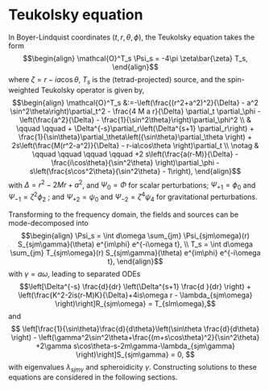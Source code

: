 # Teukolsky equation

In Boyer-Lindquist coordinates $(t,r,\theta,\phi)$, the Teukolsky equation takes the form
$$\begin{align}
    \mathcal{O}^T_s \Psi_s = -4\pi \zeta\bar{\zeta} T_s,
\end{align}$$
where $\zeta=r-ia\cos\theta$, $T_s$ is the (tetrad-projected) source, and the spin-weighted Teukolsky operator is given by,
$$\begin{align}
    \mathcal{O}^T_s &:=-\left(\frac{(r^2+a^2)^2}{\Delta} - a^2 \sin^2\theta\right)\partial_t^2 - \frac{4 M a r}{\Delta} \partial_t \partial_\phi - \left(\frac{a^2}{\Delta} - \frac{1}{\sin^2\theta}\right)\partial_\phi^2
    \\ 
    & \qquad \qquad + \Delta^{-s}\partial_r\left(\Delta^{s+1} \partial_r\right) + \frac{1}{\sin\theta}\partial_\theta\left({\sin\theta}\partial_\theta \right) + 2s\left(\frac{M(r^2-a^2)}{\Delta} - r-ia\cos\theta \right)\partial_t
    \\ \notag
    & \qquad \qquad \qquad \qquad +2 s\left(\frac{a(r-M)}{\Delta}  - \frac{i\cos\theta}{\sin^2\theta} \right)\partial_\phi - s\left(\frac{s\cos^2\theta}{\sin^2\theta} - 1\right),
\end{align}$$
with $\Delta = r^2-2Mr+a^2$, and $\Psi_{0}=\Phi$ for scalar perturbations; $\Psi_{+1}=\phi_0$ and $\Psi_{-1}=\zeta^2\phi_2$ ; and $\Psi_{+2}=\psi_0$ and $\Psi_{-2}=\zeta^4\psi_4$ for gravitational perturbations.

Transforming to the frequency domain, the fields and sources can be mode-decomposed into
$$\begin{align}
    \Psi_s = \int d\omega \sum_{jm} \Psi_{sjm\omega}(r) S_{sjm\gamma}(\theta) e^{im\phi} e^{-i\omega t},
    \\
    T_s = \int d\omega \sum_{jm} T_{sjm\omega}(r) S_{sjm\gamma}(\theta) e^{im\phi} e^{-i\omega t},
\end{align}$$
with $\gamma = a\omega$, leading to separated ODEs
$$\left[\Delta^{-s} \frac{d}{dr} \left(\Delta^{s+1} \frac{d }{dr}  \right) + \left(\frac{K^2-2is(r-M)K}{\Delta}+4is\omega r - \lambda_{sjm\omega} \right)\right]R_{sjm\omega} = T_{slm\omega},$$
and
$$
	\left[\frac{1}{\sin\theta}\frac{d}{d\theta}\left(\sin\theta \frac{d}{d\theta} \right)
	- \left(\gamma^2\sin^2\theta+\frac{(m+s\cos\theta)^2}{\sin^2\theta}
	+2\gamma s\cos\theta-s-2m\gamma-\lambda_{sjm\gamma} \right)\right]S_{sjm\gamma} = 0,
$$
with eigenvalues $\lambda_{sjm\gamma}$ and spheroidicity $\gamma$. Constructing solutions to these equations are considered in the following sections.